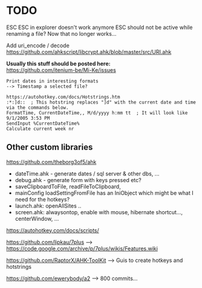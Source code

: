 TODO
====

ESC ESC  in explorer doesn't work anymore
ESC should not be active while renaming a file? Now that no longer works...

Add uri_encode / decode
https://github.com/ahkscript/libcrypt.ahk/blob/master/src/URI.ahk

**Usually this stuff should be posted here:**  
https://github.com/itenium-be/Mi-Ke/issues

```
Print dates in interesting formats  
--> Timestamp a selected file?

https://autohotkey.com/docs/Hotstrings.htm  
:*:]d::  ; This hotstring replaces "]d" with the current date and time via the commands below.  
FormatTime, CurrentDateTime,, M/d/yyyy h:mm tt  ; It will look like 9/1/2005 3:53 PM  
SendInput %CurrentDateTime%  
Calculate current week nr
```

Other custom libraries
----------------------

https://github.com/theborg3of5/ahk
- dateTime.ahk - generate dates / sql server & other dbs, ...
- debug.ahk - generate form with keys pressed etc?
- saveClipboardToFile, readFileToClipboard, 
- mainConfig loadSettingFromFile has an IniObject which might be what I need for the hotkeys?
- launch.ahk: openAllSites ..
- screen.ahk: alwaysontop, enable with mouse, hibernate shortcut..., centerWindow, ...

https://autohotkey.com/docs/scripts/


https://github.com/lipkau/7plus
--> https://code.google.com/archive/p/7plus/wikis/Features.wiki

https://github.com/RaptorX/AHK-ToolKit
--> Guis to create hotkeys and hotstrings

https://github.com/ewerybody/a2
--> 800 commits...
